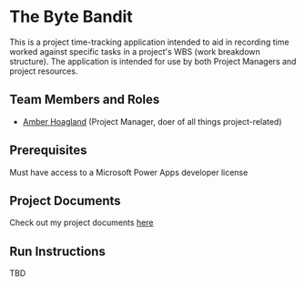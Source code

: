 # The Byte Bandit

This is a project time-tracking application intended to aid in recording time worked against specific tasks in a project's WBS (work breakdown structure). The application is intended for use by both Project Managers and project resources. 

## Team Members and Roles

* [Amber Hoagland](https://github.com/arh-gvsu/CIS641-HW2-Hoagland) (Project Manager, doer of all things project-related)

## Prerequisites

Must have access to a Microsoft Power Apps developer license

## Project Documents

Check out my project documents [here](https://github.com/arh-gvsu/GVSU-CIS641-TheByteBandit/blob/main/docs/proposal-template.md)

## Run Instructions

TBD
